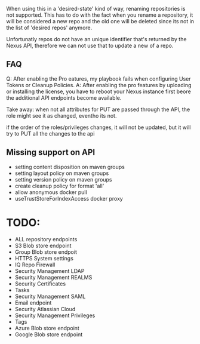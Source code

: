 When using this in a 'desired-state' kind of way, renaming repositories is not supported. This has to do with the fact when you rename a repository, it will be considered a new repo and the old one will be deleted since its not in the list of 'desired repos' anymore.

Unfortunatly repos do not have an unique identifier that's returned by the Nexus API, therefore we can not use that to update a new of a repo.

## FAQ

Q: After enabling the Pro eatures, my playbook fails when configuring User Tokens or Cleanup Policies.
A: After enabling the pro features by uploading or installing the license, you have to reboot your Nexus instance first beore the additional API endpoints become available.

Take away: when not all attributes for PUT are passed through the API, the role might see it as changed, eventho its not.

if the order of the roles/privileges changes, it will not be updated, but it will try to PUT all the changes to the api

## Missing support on API
- setting content disposition on maven groups
- setting layout policy on maven groups
- setting version policy on maven groups
- create cleanup policy for format 'all'
- allow anonymous docker pull
- useTrustStoreForIndexAccess docker proxy


# TODO:
- ALL repository endpoints
- S3 Blob store endpoint
- Group Blob store endpoit
- HTTPS System settings
- IQ Repo Firewall
- Security Management LDAP
- Security Management REALMS
- Security Certificates
- Tasks
- Security Management SAML
- Email endpoint
- Security Atlassian Cloud
- Security Management Privileges
- Tags
- Azure Blob store endpoint
- Google Blob store endpoint
